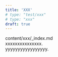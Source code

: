 ```yaml
---
title: 'XXX'
# type: "test/xxx"
# type: "xxx"
draft: true
---
```


content/xxx/_index.md  
xxxxxxxxxxxxxxx.  
yyyyyyyyyyyyyyyyy.
